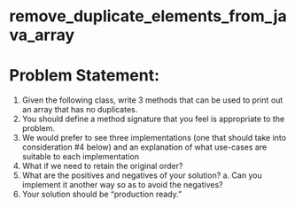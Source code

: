 # remove_duplicate_elements_from_java_array
Problem Statement:
==================
1.	Given the following class, write 3 methods that can be used to print out an array that has no duplicates.
2.	You should define a method signature that you feel is appropriate to the problem.
3.	We would prefer to see three implementations (one that should take into consideration #4 below) and an explanation of what use-cases are suitable to each implementation 
4.	What if we need to retain the original order?
5.	What are the positives and negatives of your solution?
a.	Can you implement it another way so as to avoid the negatives?
6.	Your solution should be “production ready.”
